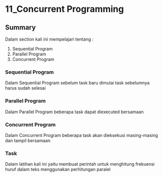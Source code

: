 # 11_Concurrent Programming

## Summary
Dalam section kali ini mempelajari tentang :
1. Sequential Program
2. Parallel Program
3. Concurrent Program

### Sequential Program
Dalam Sequential Program sebelum task baru dimulai task sebelumnya harus sudah selesai

### Parallel Program
Dalam Parallel Program beberapa task dapat diexecuted bersamaan

### Concurrent Program
Dalam Concurrent Program beberapa task akan dieksekusi masing-masing dan tampil bersamaan

### Task 
Dalam latihan kali ini yaitu membuat perintah untuk menghitung frekuensi huruf dalam teks menggunakan perhitungan paralel
